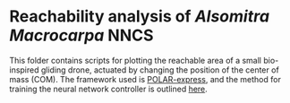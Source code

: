 # Reachability analysis of _Alsomitra Macrocarpa_ NNCS
 
This folder contains scripts for plotting the reachable area of a small bio-inspired gliding drone, actuated by changing the position of the center of mass (COM). The framework used is [POLAR-express](https://github.com/ChaoHuang2018/POLAR_Tool), and the method for training the neural network controller is outlined [here](https://github.com/ckessler2/phd/tree/main/Alsomitra_NNCS).
